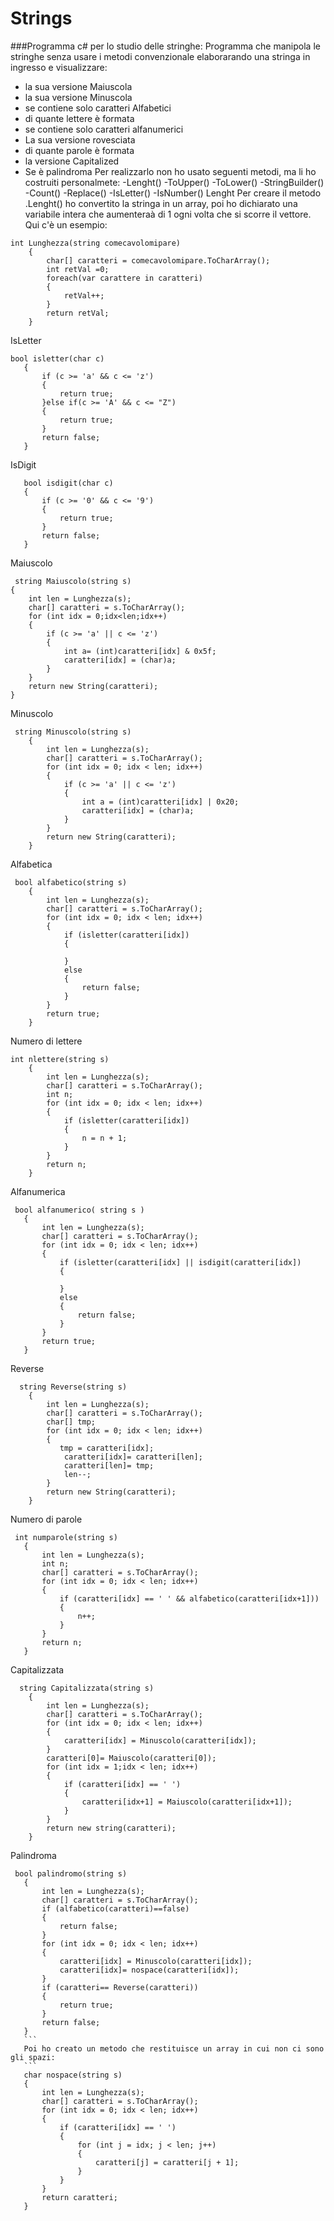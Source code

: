 # Strings
###Programma c# per lo studio delle stringhe:
Programma che manipola le stringhe senza usare i metodi convenzionale elaborarando una stringa in ingresso e visualizzare:
- la sua versione Maiuscola
- la sua versione Minuscola
- se contiene solo caratteri Alfabetici
- di quante lettere è formata
- se contiene solo caratteri alfanumerici 
- La sua versione rovesciata 
- di quante parole è formata
- la versione Capitalized 
- Se è palindroma 
Per realizzarlo non ho usato seguenti metodi, ma li ho costruiti personalmete:
-Lenght()
-ToUpper()
-ToLower()
-StringBuilder()
-Count()
-Replace()
-IsLetter()
-IsNumber()
Lenght
Per creare il metodo .Lenght() ho convertito la stringa in un array, poi ho dichiarato una variabile intera che aumenteraà di 1 ogni volta che si scorre il vettore.
Qui c'è un esempio:
```
int Lunghezza(string comecavolomipare)
	{
		char[] caratteri = comecavolomipare.ToCharArray();
		int retVal =0;
		foreach(var carattere in caratteri) 
		{ 
			retVal++;
		}
		return retVal;
	}
```
IsLetter
 ```
bool isletter(char c)
	{
        if (c >= 'a' && c <= 'z')
        {
			return true;
        }else if(c >= 'A' && c <= "Z") 
        {
            return true;
        }
		return false;
    }
 ```
   IsDigit
 ```
    bool isdigit(char c)
    {
        if (c >= '0' && c <= '9')
        {
            return true;
        }
        return false;
    }
 ```
 Maiuscolo 
```
 string Maiuscolo(string s)
{
	int len = Lunghezza(s);
	char[] caratteri = s.ToCharArray();
	for (int idx = 0;idx<len;idx++)
	{
		if (c >= 'a' || c <= 'z')
		{
			int a= (int)caratteri[idx] & 0x5f;
			caratteri[idx] = (char)a;
		}
	}
	return new String(caratteri);
}
```
Minuscolo
```
 string Minuscolo(string s)
    {
        int len = Lunghezza(s);
        char[] caratteri = s.ToCharArray();
        for (int idx = 0; idx < len; idx++)
        {
            if (c >= 'a' || c <= 'z')
            {
                int a = (int)caratteri[idx] | 0x20;
                caratteri[idx] = (char)a;
            }
        }
        return new String(caratteri);
    }
```
Alfabetica
```
 bool alfabetico(string s)
    {
        int len = Lunghezza(s);
        char[] caratteri = s.ToCharArray();
        for (int idx = 0; idx < len; idx++)
        {
            if (isletter(caratteri[idx])
            {

            }
            else
            {
                return false;
            }
        }
        return true;
    }
```
Numero di lettere
```
int nlettere(string s)
	{
        int len = Lunghezza(s);
        char[] caratteri = s.ToCharArray();
		int n;
        for (int idx = 0; idx < len; idx++)
        {
            if (isletter(caratteri[idx])
            {
				n = n + 1;
            }
        }
        return n;
    }
 ```
  Alfanumerica
 ```
  bool alfanumerico( string s )
	{
        int len = Lunghezza(s);
        char[] caratteri = s.ToCharArray();
        for (int idx = 0; idx < len; idx++)
        {
            if (isletter(caratteri[idx] || isdigit(caratteri[idx])
            {
                
            }
			else
			{
				return false;
			}
        }
		return true;
    }
 ```
  Reverse
```
  string Reverse(string s) 
    {
        int len = Lunghezza(s);
        char[] caratteri = s.ToCharArray();
        char[] tmp;
        for (int idx = 0; idx < len; idx++)
        {
           tmp = caratteri[idx];
            caratteri[idx]= caratteri[len];
            caratteri[len]= tmp;
            len--;
        }
        return new String(caratteri);
    }
 ```
  Numero di parole
 ```
  int numparole(string s) 
    {
        int len = Lunghezza(s);
        int n;
        char[] caratteri = s.ToCharArray();
        for (int idx = 0; idx < len; idx++)
        {
            if (caratteri[idx] == ' ' && alfabetico(caratteri[idx+1]))
            {
                n++;
            }
        }
        return n;
    }
 ```
  Capitalizzata
```
  string Capitalizzata(string s)
    {
        int len = Lunghezza(s);
        char[] caratteri = s.ToCharArray();
        for (int idx = 0; idx < len; idx++)
        {
            caratteri[idx] = Minuscolo(caratteri[idx]);
        }
        caratteri[0]= Maiuscolo(caratteri[0]);
        for (int idx = 1;idx < len; idx++)
        {
            if (caratteri[idx] == ' ')
            {
                caratteri[idx+1] = Maiuscolo(caratteri[idx+1]);
            }
        }
        return new string(caratteri);
    }
  ```
  Palindroma
 ```
  bool palindromo(string s)
    {
        int len = Lunghezza(s);
        char[] caratteri = s.ToCharArray();
        if (alfabetico(caratteri)==false)
        {
            return false;
        }
        for (int idx = 0; idx < len; idx++)
        {
            caratteri[idx] = Minuscolo(caratteri[idx]);
            caratteri[idx]= nospace(caratteri[idx]);
        }
        if (caratteri== Reverse(caratteri))
        {
            return true;
        }
        return false;
    }
    ```
    Poi ho creato un metodo che restituisce un array in cui non ci sono gli spazi:
    ```
    char nospace(string s)
    {
        int len = Lunghezza(s);
        char[] caratteri = s.ToCharArray();
        for (int idx = 0; idx < len; idx++)
        {
            if (caratteri[idx] == ' ')
            {
                for (int j = idx; j < len; j++)
                {
                    caratteri[j] = caratteri[j + 1];
                }
            }
        }
        return caratteri;
    }
```

